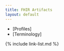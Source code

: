 ```yaml
---
title: FHIR Artifacts
layout: default
---
```


- [Profiles]
- [Terminology]

{% include link-list.md %}
